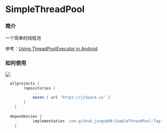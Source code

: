 # SimpleThreadPool

### 简介
一个简单的线程池

参考：[Using ThreadPoolExecutor in Android](https://blog.mindorks.com/threadpoolexecutor-in-android-8e9d22330ee3)

### 如何使用

[![](https://jitpack.io/v/jungu009/SimpleThreadPool.svg)](https://jitpack.io/#jungu009/SimpleThreadPool)

```gradle
  allprojects {
		repositories {
			...
			maven { url 'https://jitpack.io' }
		}
	}
  
  dependencies {
	        implementation 'com.github.jungu009:SimpleThreadPool:Tag'
	}
```

